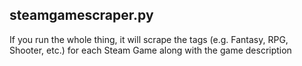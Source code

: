 ## steamgamescraper.py
If you run the whole thing, it will scrape the tags (e.g. Fantasy, RPG, Shooter, etc.) for each Steam Game along with the game description